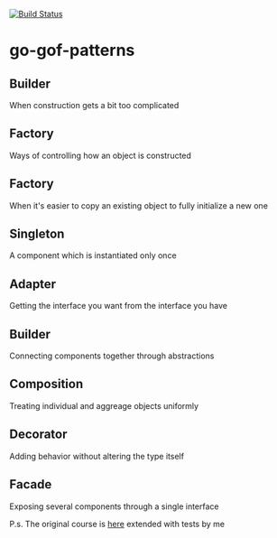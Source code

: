 [![Build Status](https://travis-ci.org/sergeyzalunin/go-gof-patterns.svg?branch=master)](https://travis-ci.org/sergeyzalunin/go-gof-patterns)

# go-gof-patterns

## Builder
When construction gets a bit too complicated

## Factory
Ways of controlling how an object is constructed

## Factory
When it's easier to copy an existing object to fully initialize a new one

## Singleton
A component which is instantiated only once

## Adapter
Getting the interface you want from the interface you have

## Builder
Connecting components together through abstractions

## Composition
Treating individual and aggreage objects uniformly

## Decorator
Adding behavior without altering the type itself

## Facade
Exposing several components through a single interface

P.s. The original course is [here](https://www.udemy.com/course/design-patterns-go) extended with tests by me